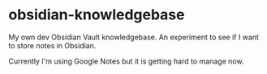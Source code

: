 # obsidian-knowledgebase

My own dev Obsidian Vault knowledgebase. An experiment to see if I want to store notes in Obsidian.

Currently I'm using Google Notes but it is getting hard to manage now.

